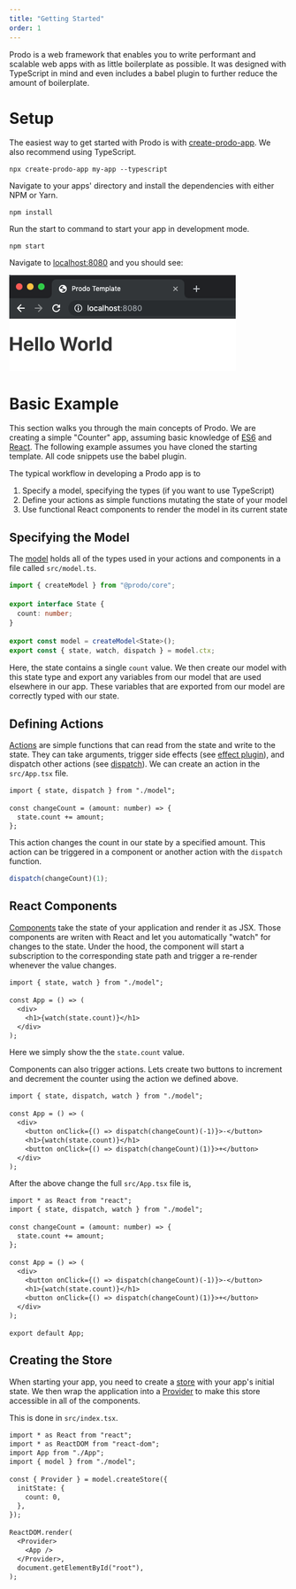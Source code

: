 ```yaml
---
title: "Getting Started"
order: 1
---
```


Prodo is a web framework that enables you to write performant and scalable web
apps with as little boilerplate as possible. It was designed with TypeScript in
mind and even includes a babel plugin to further reduce the amount of
boilerplate.

# Setup

The easiest way to get started with Prodo is with
[create-prodo-app](/introduction/create-prodo-app). We also recommend using TypeScript.

```
npx create-prodo-app my-app --typescript
```

Navigate to your apps' directory and install the dependencies with either NPM or
Yarn.

```
npm install
```

Run the start to command to start your app in development mode.

```
npm start
```

Navigate to [localhost:8080](http://localhost:8080) and you should see:

![hello world template](../images/hello-world.png)

# Basic Example

This section walks you through the main concepts of Prodo. We are creating a
simple "Counter" app, assuming basic knowledge of
[ES6](https://www.w3schools.com/js/js_es6.asp) and [React](https://reactjs.org).
The following example assumes you have cloned the starting template. All code
snippets use the babel plugin.

The typical workflow in developing a Prodo app is to

1. Specify a model, specifying the types (if you want to use TypeScript)
2. Define your actions as simple functions mutating the state of your model
3. Use functional React components to render the model in its current state

## Specifying the Model

The [model](/basics/model) holds all of the types used in your actions and components
in a file called `src/model.ts`.

```ts
import { createModel } from "@prodo/core";

export interface State {
  count: number;
}

export const model = createModel<State>();
export const { state, watch, dispatch } = model.ctx;
```

Here, the state contains a single `count` value. We then create our model with this state type
and export any variables from our model that are used elsewhere in our app.
These variables that are exported from our model are correctly typed with our
state.

## Defining Actions

[Actions](/basics/actions) are simple functions that can read from the state and write to the state. They can
take arguments, trigger side effects (see [effect plugin](/plugins/effects)), and dispatch other actions (see [dispatch](/basics/actions#dispatch)). We can create
an action in the `src/App.tsx` file.

```tsx
import { state, dispatch } from "./model";

const changeCount = (amount: number) => {
  state.count += amount;
};
```

This action changes the count in our state by a specified amount. This action can
be triggered in a component or another action with the `dispatch` function.

```ts
dispatch(changeCount)(1);
```

## React Components

[Components](/basics/components) take the state of your application and render it as JSX. Those components are writen with React and let you automatically "watch" for changes to the state. Under the hood, the component will start a subscription to the corresponding state path and trigger a re-render whenever the value changes.

```tsx
import { state, watch } from "./model";

const App = () => (
  <div>
    <h1>{watch(state.count)}</h1>
  </div>
);
```

Here we simply show the the `state.count` value.

Components can also trigger actions. Lets create two buttons to increment and
decrement the counter using the action we defined above.

```tsx
import { state, dispatch, watch } from "./model";

const App = () => (
  <div>
    <button onClick={() => dispatch(changeCount)(-1)}>-</button>
    <h1>{watch(state.count)}</h1>
    <button onClick={() => dispatch(changeCount)(1)}>+</button>
  </div>
);
```

After the above change the full `src/App.tsx` file is,

```tsx
import * as React from "react";
import { state, dispatch, watch } from "./model";

const changeCount = (amount: number) => {
  state.count += amount;
};

const App = () => (
  <div>
    <button onClick={() => dispatch(changeCount)(-1)}>-</button>
    <h1>{watch(state.count)}</h1>
    <button onClick={() => dispatch(changeCount)(1)}>+</button>
  </div>
);

export default App;
```

## Creating the Store

When starting your app, you need to create a [store](/basics/store) with your
app's initial state. We then wrap the application into a [Provider](/api-reference/provider) to make
this store accessible in all of the components.

This is done in `src/index.tsx`.

```tsx
import * as React from "react";
import * as ReactDOM from "react-dom";
import App from "./App";
import { model } from "./model";

const { Provider } = model.createStore({
  initState: {
    count: 0,
  },
});

ReactDOM.render(
  <Provider>
    <App />
  </Provider>,
  document.getElementById("root"),
);
```
